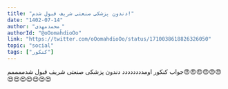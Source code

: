 ```yaml
---
title: "دندون پزشکی صنعتی شریف قبول شدم!"
date: "1402-07-14"
author: "﮼محمدمهدی"
authorId: "@oOomahdioOo"
link: "https://twitter.com/oOomahdioOo/status/1710038618826326050"
topic: "social"
tags: ["کنکور"]
---
```


جواب کنکور اومدددددددد
دندون پزشکی صنعتی شریف قبول شدممممم😍😍😍😍😍😍😍😍😍😍😍😍😍
